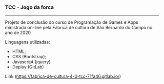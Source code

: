 ### TCC - Jogo da forca
---

Projeto de conclusão do curso de Programação de Games e Apps ministrado on-line pela Fábrica de cultura de São Bernardo do Campo no ano de 2020

Linguagens utilizadas:
- HTML;
- CSS (Bootstrap);
- Javascript (jquery)
- Deploy (GitLab)

Link (https://fabrica-de-cultura-4-0-tcc-71fa46.gitlab.io/)
